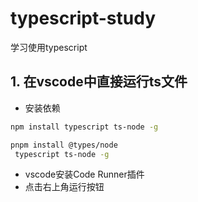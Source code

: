 # typescript-study
学习使用typescript

## 1. 在vscode中直接运行ts文件
- 安装依赖
```bash
npm install typescript ts-node -g
```
```bash
pnpm install @types/node
 typescript ts-node -g
```
- vscode安装Code Runner插件
- 点击右上角运行按钮

